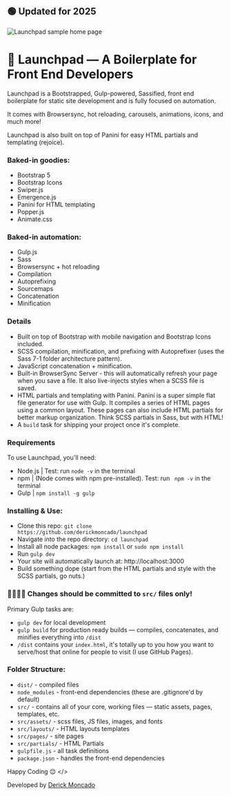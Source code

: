 ## 🟢 Updated for 2025

![Launchpad sample home page](https://github.com/dmoncado/launchpad/blob/main/src/assets/images/launchpad-home.jpg)

# 🚀 Launchpad — A Boilerplate for Front End Developers

Launchpad is a Bootstrapped, Gulp-powered, Sassified, front end boilerplate for static site development and is fully focused on automation. 

It comes with Browsersync, hot reloading, carousels, animations, icons, and much more!

Launchpad is also built on top of Panini for easy HTML partials and templating (rejoice). 

### Baked-in goodies:
- Bootstrap 5
- Bootstrap Icons
- Swiper.js
- Emergence.js
- Panini for HTML templating
- Popper.js
- Animate.css

### Baked-in automation:
- Gulp.js
- Sass
- Browsersync + hot reloading
- Compilation
- Autoprefixing
- Sourcemaps
- Concatenation
- Minification

### Details

- Built on top of Bootstrap with mobile navigation and Bootstrap Icons included.
- SCSS compilation, minification, and prefixing with Autoprefixer (uses the Sass 7-1 folder architecture pattern).
- JavaScript concatenation + minification.
- Built-in BrowserSync Server - this will automatically refresh your page when you save a file. It also live-injects styles when a SCSS file is saved.
- HTML partials and templating with Panini. Panini is a super simple flat file generator for use with Gulp. It compiles a series of HTML pages using a common layout. These pages can also include HTML partials for better markup organization. Think SCSS partials in Sass, but with HTML!
- A `build` task for shipping your project once it's complete.

### Requirements

To use Launchpad, you'll need:

- Node.js | Test: run `node -v` in the terminal
- npm | (Node comes with npm pre-installed). Test: run ` npm -v` in the terminal
- Gulp | `npm install -g gulp`

### Installing & Use:

- Clone this repo: `git clone https://github.com/derickmoncado/launchpad`
- Navigate into the repo directory: `cd launchpad`
- Install all node packages: `npm install` or `sudo npm install`
- Run `gulp dev`
- Your site will automatically launch at: http://localhost:3000
- Build something dope (start from the HTML partials and style with the SCSS partials, go nuts.)
### 🚨🚨🚨🚨 Changes should be committed to `src/` files only!

Primary Gulp tasks are:

- `gulp dev` for local development
- `gulp build` for production ready builds — compiles, concatenates, and minifies everything into `/dist`
- `/dist` contains your `index.html`, it's totally up to you how you want to serve/host that online for people to visit (I use GitHub Pages).

### Folder Structure:

- `dist/` - compiled files
- `node_modules` - front-end dependencies (these are .gitignore'd by default)
- `src/` - contains all of your core, working files — static assets, pages, templates, etc.
- `src/assets/` - scss files, JS files, images, and fonts
- `src/layouts/` - HTML layouts templates
- `src/pages/` - site pages
- `src/partials/` - HTML Partials
- `gulpfile.js` - all task definitions
- `package.json` - handles the front-end dependencies

Happy Coding 😌 </>

Developed by [Derick Moncado](https://github.com/derickmoncado)